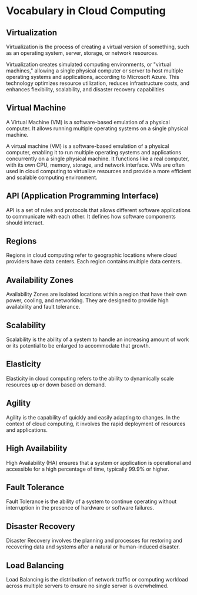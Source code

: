 # Vocabulary in Cloud Computing

## Virtualization

Virtualization is the process of creating a virtual version of something, such as an operating system, server, storage, or network resources.

Virtualization creates simulated computing environments, or "virtual machines," allowing a single physical computer or server to host multiple operating systems and applications, according to Microsoft Azure. This technology optimizes resource utilization, reduces infrastructure costs, and enhances flexibility, scalability, and disaster recovery capabilities


## Virtual Machine

A Virtual Machine (VM) is a software-based emulation of a physical computer. It allows running multiple operating systems on a single physical machine.

A virtual machine (VM) is a software-based emulation of a physical computer, enabling it to run multiple operating systems and applications concurrently on a single physical machine. It functions like a real computer, with its own CPU, memory, storage, and network interface. VMs are often used in cloud computing to virtualize resources and provide a more efficient and scalable computing environment. 

## API (Application Programming Interface)

API is a set of rules and protocols that allows different software applications to communicate with each other. It defines how software components should interact.

## Regions

Regions in cloud computing refer to geographic locations where cloud providers have data centers. Each region contains multiple data centers.

## Availability Zones

Availability Zones are isolated locations within a region that have their own power, cooling, and networking. They are designed to provide high availability and fault tolerance.

## Scalability

Scalability is the ability of a system to handle an increasing amount of work or its potential to be enlarged to accommodate that growth.

## Elasticity

Elasticity in cloud computing refers to the ability to dynamically scale resources up or down based on demand.

## Agility

Agility is the capability of quickly and easily adapting to changes. In the context of cloud computing, it involves the rapid deployment of resources and applications.

## High Availability

High Availability (HA) ensures that a system or application is operational and accessible for a high percentage of time, typically 99.9% or higher.

## Fault Tolerance

Fault Tolerance is the ability of a system to continue operating without interruption in the presence of hardware or software failures.

## Disaster Recovery

Disaster Recovery involves the planning and processes for restoring and recovering data and systems after a natural or human-induced disaster.

## Load Balancing

Load Balancing is the distribution of network traffic or computing workload across multiple servers to ensure no single server is overwhelmed.
